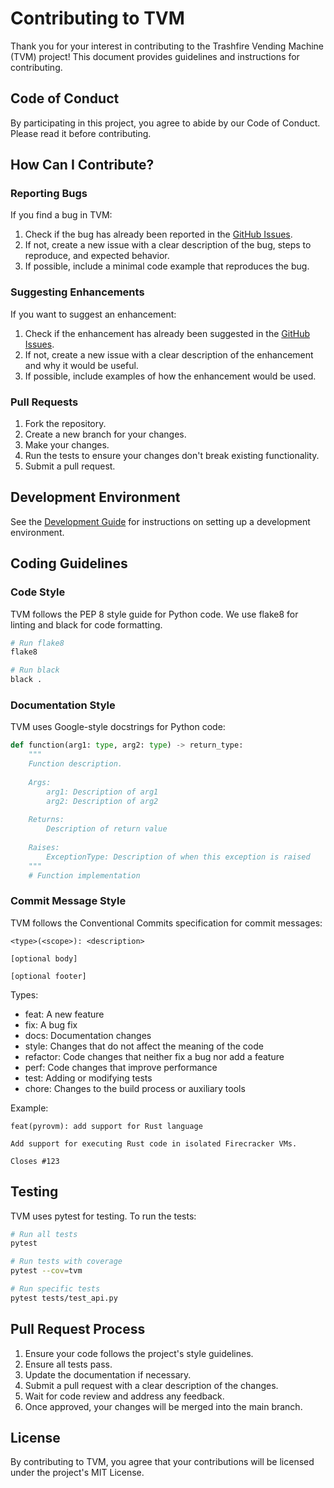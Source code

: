 # Contributing to TVM

Thank you for your interest in contributing to the Trashfire Vending Machine (TVM) project! This document provides guidelines and instructions for contributing.

## Code of Conduct

By participating in this project, you agree to abide by our Code of Conduct. Please read it before contributing.

## How Can I Contribute?

### Reporting Bugs

If you find a bug in TVM:

1. Check if the bug has already been reported in the [GitHub Issues](https://github.com/example/tvm/issues).
2. If not, create a new issue with a clear description of the bug, steps to reproduce, and expected behavior.
3. If possible, include a minimal code example that reproduces the bug.

### Suggesting Enhancements

If you want to suggest an enhancement:

1. Check if the enhancement has already been suggested in the [GitHub Issues](https://github.com/example/tvm/issues).
2. If not, create a new issue with a clear description of the enhancement and why it would be useful.
3. If possible, include examples of how the enhancement would be used.

### Pull Requests

1. Fork the repository.
2. Create a new branch for your changes.
3. Make your changes.
4. Run the tests to ensure your changes don't break existing functionality.
5. Submit a pull request.

## Development Environment

See the [Development Guide](docs/development.md) for instructions on setting up a development environment.

## Coding Guidelines

### Code Style

TVM follows the PEP 8 style guide for Python code. We use flake8 for linting and black for code formatting.

```bash
# Run flake8
flake8

# Run black
black .
```

### Documentation Style

TVM uses Google-style docstrings for Python code:

```python
def function(arg1: type, arg2: type) -> return_type:
    """
    Function description.
    
    Args:
        arg1: Description of arg1
        arg2: Description of arg2
        
    Returns:
        Description of return value
        
    Raises:
        ExceptionType: Description of when this exception is raised
    """
    # Function implementation
```

### Commit Message Style

TVM follows the Conventional Commits specification for commit messages:

```
<type>(<scope>): <description>

[optional body]

[optional footer]
```

Types:
- feat: A new feature
- fix: A bug fix
- docs: Documentation changes
- style: Changes that do not affect the meaning of the code
- refactor: Code changes that neither fix a bug nor add a feature
- perf: Code changes that improve performance
- test: Adding or modifying tests
- chore: Changes to the build process or auxiliary tools

Example:

```
feat(pyrovm): add support for Rust language

Add support for executing Rust code in isolated Firecracker VMs.

Closes #123
```

## Testing

TVM uses pytest for testing. To run the tests:

```bash
# Run all tests
pytest

# Run tests with coverage
pytest --cov=tvm

# Run specific tests
pytest tests/test_api.py
```

## Pull Request Process

1. Ensure your code follows the project's style guidelines.
2. Ensure all tests pass.
3. Update the documentation if necessary.
4. Submit a pull request with a clear description of the changes.
5. Wait for code review and address any feedback.
6. Once approved, your changes will be merged into the main branch.

## License

By contributing to TVM, you agree that your contributions will be licensed under the project's MIT License.